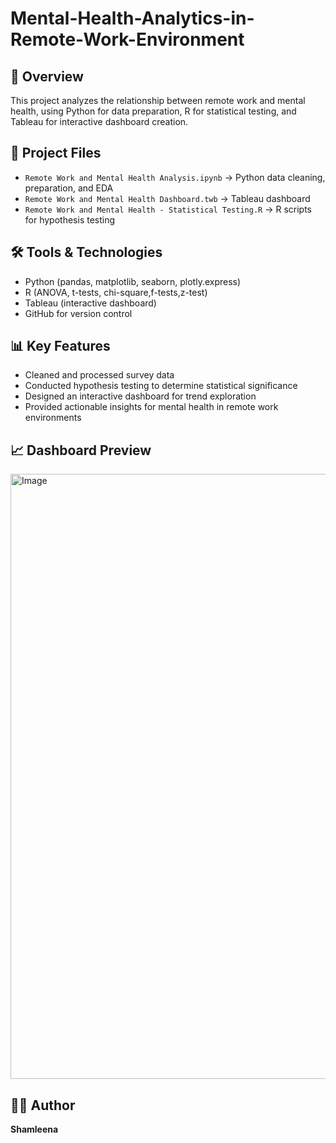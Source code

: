 # Mental-Health-Analytics-in-Remote-Work-Environment

## 📌 Overview
This project analyzes the relationship between remote work and mental health, using Python for data preparation, R for statistical testing, and Tableau for interactive dashboard creation.

## 📂 Project Files
- `Remote Work and Mental Health Analysis.ipynb` → Python data cleaning, preparation, and EDA
- `Remote Work and Mental Health Dashboard.twb` → Tableau dashboard
- `Remote Work and Mental Health - Statistical Testing.R` → R scripts for hypothesis testing

## 🛠 Tools & Technologies
- Python (pandas, matplotlib, seaborn, plotly.express)
- R (ANOVA, t-tests, chi-square,f-tests,z-test)
- Tableau (interactive dashboard)
- GitHub for version control

## 📊 Key Features
- Cleaned and processed survey data
- Conducted hypothesis testing to determine statistical significance
- Designed an interactive dashboard for trend exploration
- Provided actionable insights for mental health in remote work environments

## 📈 Dashboard Preview
<img width="1890" height="968" alt="Image" src="https://github.com/user-attachments/assets/265ef851-70d6-4987-90bd-231e4d0448b7" />

## 🧑‍💻 Author
**Shamleena**
